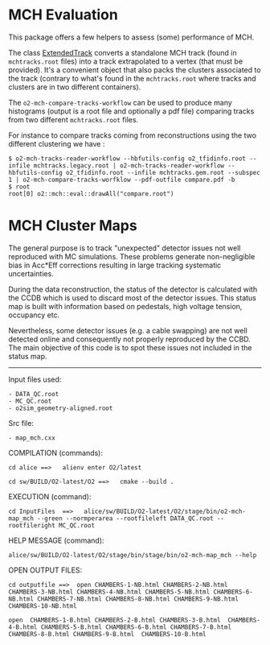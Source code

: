 <!-- doxy
\page refDetectorsMUONMCHEvaluation MCH Evaluation
/doxy -->

# MCH Evaluation

This package offers a few helpers to assess (some) performance of MCH.

The class [ExtendedTrack](include/MCHEvaluation/ExtendedTrack.h) converts a standalone MCH track (found in `mchtracks.root` files) into a track extrapolated to a vertex (that must be provided). It's a convenient object that also packs the clusters associated to the track (contrary to what's found in the `mchtracks.root` where tracks and clusters are in two different containers).

The `o2-mch-compare-tracks-workflow` can be used to produce many histograms (output is a root file and optionally a pdf file) comparing tracks from two different `mchtracks.root` files.

For instance to compare tracks coming from reconstructions using the two different clustering we have :

```shell
$ o2-mch-tracks-reader-workflow --hbfutils-config o2_tfidinfo.root --infile mchtracks.legacy.root | o2-mch-tracks-reader-workflow --hbfutils-config o2_tfidinfo.root --infile mchtracks.gem.root --subspec 1 | o2-mch-compare-tracks-worfklow --pdf-outfile compare.pdf -b
$ root
root[0] o2::mch::eval::drawAll("compare.root")
```

#  MCH Cluster Maps 

The general purpose is to track "unexpected" detector issues not well reproduced with MC simulations. These problems generate non-negligible bias in Acc*Eff corrections resulting in large tracking systematic uncertainties.

During  the data reconstruction, the status of the detector is calculated with the CCDB which is used to discard most of the detector issues. 
This status map is built with information based on pedestals, high voltage tension, occupancy etc. 

Nevertheless, some detector issues (e.g. a cable swapping) are not  well detected online and consequently not properly reproduced by the CCBD.
The main objective of this code is to spot these  issues not included in the status map.


--------------------------------------------------------------------------------------

Input files used: 

    - DATA_QC.root
    - MC_QC.root
    - o2sim_geometry-aligned.root


Src file:

    - map_mch.cxx


COMPILATION (commands):

    cd alice ==>   alienv enter O2/latest

    cd sw/BUILD/O2-latest/O2 ==>   cmake --build . 



EXECUTION (command):

    cd InputFiles  ==>   alice/sw/BUILD/O2-latest/O2/stage/bin/o2-mch-map_mch --green --normperarea --rootfileleft DATA_QC.root --rootfileright MC_QC.root 

HELP MESSAGE (command):

    alice/sw/BUILD/O2-latest/O2/stage/bin/stage/bin/o2-mch-map_mch --help 

OPEN OUTPUT FILES: 

    cd outputfile ==>  open CHAMBERS-1-NB.html CHAMBERS-2-NB.html CHAMBERS-3-NB.html CHAMBERS-4-NB.html CHAMBERS-5-NB.html CHAMBERS-6-NB.html CHAMBERS-7-NB.html CHAMBERS-8-NB.html CHAMBERS-9-NB.html CHAMBERS-10-NB.html

    open  CHAMBERS-1-B.html CHAMBERS-2-B.html CHAMBERS-3-B.html  CHAMBERS-4-B.html CHAMBERS-5-B.html CHAMBERS-6-B.html CHAMBERS-7-B.html CHAMBERS-8-B.html CHAMBERS-9-B.html  CHAMBERS-10-B.html

